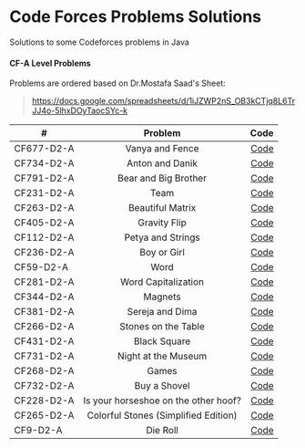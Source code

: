 # Code Forces Problems Solutions
Solutions to some Codeforces problems in Java
#### CF-A Level Problems
Problems are ordered based on Dr.Mostafa Saad's Sheet:
> https://docs.google.com/spreadsheets/d/1iJZWP2nS_OB3kCTjq8L6TrJJ4o-5lhxDOyTaocSYc-k


| #             | Problem       | Code  |
| ------------- |:-------------:| -----:|
|CF677-D2-A| Vanya and Fence|[Code](src/Problems/VanyaAndFence.java)|
|CF734-D2-A|Anton and Danik |[Code](src/Problems/BearAndBigBrother.java)|
|CF791-D2-A|Bear and Big Brother |[Code](src/Problems/BearAndBigBrother.java)|
|CF231-D2-A|Team |[Code](src/Problems/Team.java)|
|CF263-D2-A|Beautiful Matrix |[Code](src/Problems/BeautifulMatrix.java)|
|CF405-D2-A|Gravity Flip |[Code](src/Problems/GravityFlip.java)|
|CF112-D2-A|Petya and Strings |[Code](src/Problems/PetyaAndStrings.java)|
|CF236-D2-A|Boy or Girl |[Code](src/Problems/BoyOrGirl.java)|
|CF59-D2-A|Word |[Code](src/Problems/Word.java)|
|CF281-D2-A|Word Capitalization |[Code](src/Problems/WordCapitalization.java)|
|CF344-D2-A|Magnets |[Code](src/Problems/Magnets.java)|
|CF381-D2-A|Sereja and Dima |[Code](src/Problems/SerejaAndDima.java)|
|CF266-D2-A|Stones on the Table |[Code](src/Problems/StonesOnTheTable.java)|
|CF431-D2-A|Black Square |[Code](src/Problems/BlackSquare.java)|
|CF731-D2-A|Night at the Museum|[Code](src/Problems/NightAtTheMuseum.java)|
|CF268-D2-A|Games |[Code](src/Problems/Games.java)|
|CF732-D2-A|Buy a Shovel |[Code](src/Problems/BuyAShovel.java)|
|CF228-D2-A|Is your horseshoe on the other hoof? |[Code](src/Problems/IsYourHorseshoeOnTheOtherHoof.java)|
|CF265-D2-A|Colorful Stones (Simplified Edition) |[Code](src/Problems/ColorfulStones.java)|
|CF9-D2-A|Die Roll |[Code](src/Problems/DieRoll.java)|
